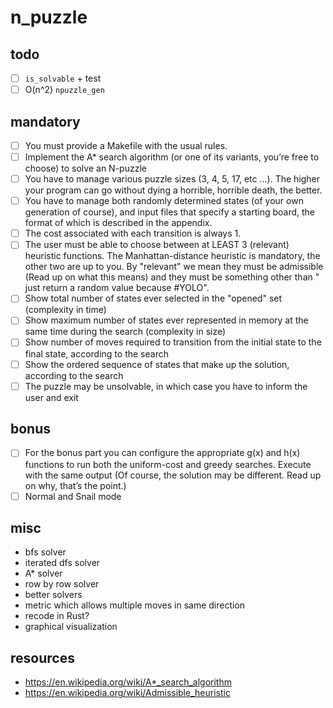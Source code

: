 # n_puzzle

## todo

-   [ ] `is_solvable` + test
-   [ ] O(n^2) `npuzzle_gen`

## mandatory

-   [ ] You must provide a Makefile with the usual rules.
-   [ ] Implement the A\* search algorithm (or one of its variants, you’re free to choose) to solve an N-puzzle
-   [ ] You have to manage various puzzle sizes (3, 4, 5, 17, etc ...). The higher your program can go without dying a horrible, horrible death, the better.
-   [ ] You have to manage both randomly determined states (of your own generation of course), and input files that specify a starting board, the format of which is described in the appendix.
-   [ ] The cost associated with each transition is always 1.
-   [ ] The user must be able to choose between at LEAST 3 (relevant) heuristic functions. The Manhattan-distance heuristic is mandatory, the other two are up to you. By "relevant" we mean they must be admissible (Read up on what this means) and they must be something other than " just return a random value because #YOLO".
-   [ ] Show total number of states ever selected in the "opened" set (complexity in time)
-   [ ] Show maximum number of states ever represented in memory at the same time during the search (complexity in size)
-   [ ] Show number of moves required to transition from the initial state to the final state, according to the search
-   [ ] Show the ordered sequence of states that make up the solution, according to the search
-   [ ] The puzzle may be unsolvable, in which case you have to inform the user and exit

## bonus

-   [ ] For the bonus part you can configure the appropriate g(x) and h(x) functions to run both the uniform-cost and greedy searches. Execute with the same output (Of course, the solution may be different. Read up on why, that’s the point.)
-   [ ] Normal and Snail mode

## misc

-   bfs solver
-   iterated dfs solver
-   A\* solver
-   row by row solver
-   better solvers
-   metric which allows multiple moves in same direction
-   recode in Rust?
-   graphical visualization

## resources

-   https://en.wikipedia.org/wiki/A*_search_algorithm
-   https://en.wikipedia.org/wiki/Admissible_heuristic
